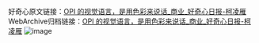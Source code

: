 好奇心原文链接：[OPI 的视觉语言，是用色彩来说话_商业_好奇心日报-柯凌雁](https://www.qdaily.com/articles/7926.html)
WebArchive归档链接：[OPI 的视觉语言，是用色彩来说话_商业_好奇心日报-柯凌雁](http://web.archive.org/web/20160426025338/http://www.qdaily.com:80/articles/7926.html)
![image](http://ww3.sinaimg.cn/large/007d5XDply1g3wk432syyj30u04c7axw)